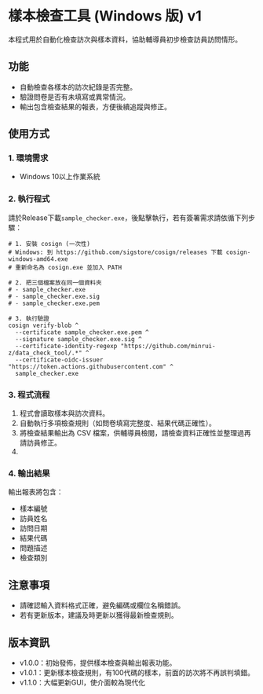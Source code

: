 # 樣本檢查工具 (Windows 版) v1

本程式用於自動化檢查訪次與樣本資料，協助輔導員初步檢查訪員訪問情形。

## 功能
- 自動檢查各樣本的訪次紀錄是否完整。
- 驗證問卷是否有未填寫或異常情況。
- 輸出包含檢查結果的報表，方便後續追蹤與修正。

## 使用方式

### 1. 環境需求
- Windows 10以上作業系統

### 2. 執行程式
請於Release下載```sample_checker.exe```，後點擊執行，若有簽署需求請依循下列步驟：
```
# 1. 安裝 cosign (一次性)
# Windows: 到 https://github.com/sigstore/cosign/releases 下載 cosign-windows-amd64.exe
# 重新命名為 cosign.exe 並加入 PATH

# 2. 把三個檔案放在同一個資料夾
# - sample_checker.exe
# - sample_checker.exe.sig
# - sample_checker.exe.pem

# 3. 執行驗證
cosign verify-blob ^
  --certificate sample_checker.exe.pem ^
  --signature sample_checker.exe.sig ^
  --certificate-identity-regexp "https://github.com/minrui-z/data_check_tool/.*" ^
  --certificate-oidc-issuer "https://token.actions.githubusercontent.com" ^
  sample_checker.exe
```

### 3. 程式流程
1. 程式會讀取樣本與訪次資料。
2. 自動執行多項檢查規則（如問卷填寫完整度、結果代碼正確性）。
3. 將檢查結果輸出為 CSV 檔案，供輔導員檢閱，請檢查資料正確性並整理過再請訪員修正。
4. 

### 4. 輸出結果
輸出報表將包含：
- 樣本編號
- 訪員姓名
- 訪問日期
- 結果代碼
- 問題描述
- 檢查類別

## 注意事項
- 請確認輸入資料格式正確，避免編碼或欄位名稱錯誤。
- 若有更新版本，建議及時更新以獲得最新檢查規則。

## 版本資訊
- v1.0.0：初始發佈，提供樣本檢查與輸出報表功能。
- v1.0.1：更新樣本檢查規則，有100代碼的樣本，前面的訪次將不再誤判填錯。
- v1.1.0：大幅更新GUI，使介面較為現代化

